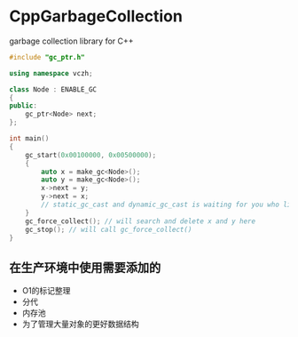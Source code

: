 CppGarbageCollection
===============
garbage collection library for C++
```c++
#include "gc_ptr.h"

using namespace vczh;

class Node : ENABLE_GC
{
public:
    gc_ptr<Node> next;
};

int main()
{
    gc_start(0x00100000, 0x00500000);
    {
        auto x = make_gc<Node>();
        auto y = make_gc<Node>();
        x->next = y;
        y->next = x;
        // static_gc_cast and dynamic_gc_cast is waiting for you who like doing pointer conversion
    }
    gc_force_collect(); // will search and delete x and y here
    gc_stop(); // will call gc_force_collect()
}
```

在生产环境中使用需要添加的
--------------
* O1的标记整理
* 分代
* 内存池
* 为了管理大量对象的更好数据结构
